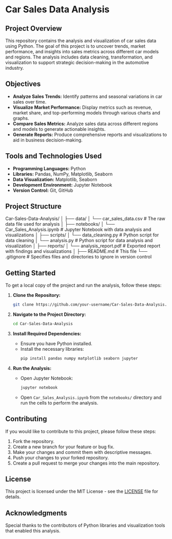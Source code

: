 # **Car Sales Data Analysis**

## **Project Overview**

This repository contains the analysis and visualization of car sales data using Python. The goal of this project is to uncover trends, market performance, and insights into sales metrics across different car models and regions. The analysis includes data cleaning, transformation, and visualization to support strategic decision-making in the automotive industry.

## **Objectives**

- **Analyze Sales Trends:** Identify patterns and seasonal variations in car sales over time.
- **Visualize Market Performance:** Display metrics such as revenue, market share, and top-performing models through various charts and graphs.
- **Compare Sales Metrics:** Analyze sales data across different regions and models to generate actionable insights.
- **Generate Reports:** Produce comprehensive reports and visualizations to aid in business decision-making.

## **Tools and Technologies Used**

- **Programming Languages:** Python
- **Libraries:** Pandas, NumPy, Matplotlib, Seaborn
- **Data Visualization:** Matplotlib, Seaborn
- **Development Environment:** Jupyter Notebook
- **Version Control:** Git, GitHub

## **Project Structure**
Car-Sales-Data-Analysis/ │ ├── data/ │ └── car_sales_data.csv # The raw data file used for analysis │ ├── notebooks/ │ └── Car_Sales_Analysis.ipynb # Jupyter Notebook with data analysis and visualizations │ ├── scripts/ │ └── data_cleaning.py # Python script for data cleaning │ └── analysis.py # Python script for data analysis and visualization │ ├── reports/ │ └── analysis_report.pdf # Exported report with findings and visualizations │ ├── README.md # This file └── .gitignore # Specifies files and directories to ignore in version control


## **Getting Started**

To get a local copy of the project and run the analysis, follow these steps:

1. **Clone the Repository:**
    ```bash
    git clone https://github.com/your-username/Car-Sales-Data-Analysis.git
    ```

2. **Navigate to the Project Directory:**
    ```bash
    cd Car-Sales-Data-Analysis
    ```

3. **Install Required Dependencies:**
   - Ensure you have Python installed.
   - Install the necessary libraries:
     ```bash
     pip install pandas numpy matplotlib seaborn jupyter
     ```

4. **Run the Analysis:**
   - Open Jupyter Notebook:
     ```bash
     jupyter notebook
     ```
   - Open `Car_Sales_Analysis.ipynb` from the `notebooks/` directory and run the cells to perform the analysis.

## **Contributing**

If you would like to contribute to this project, please follow these steps:

1. Fork the repository.
2. Create a new branch for your feature or bug fix.
3. Make your changes and commit them with descriptive messages.
4. Push your changes to your forked repository.
5. Create a pull request to merge your changes into the main repository.

## **License**

This project is licensed under the MIT License - see the [LICENSE](LICENSE) file for details.

## **Acknowledgments**

Special thanks to the contributors of Python libraries and visualization tools that enabled this analysis.



